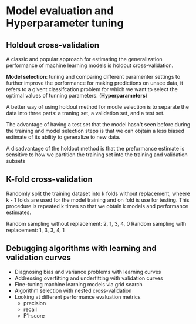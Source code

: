 # Model evaluation and Hyperparameter tuning

## Holdout cross-validation

A classic and popular approach for estimating the generalization performance of machine learning models is holdout cross-validation.

**Model selection**: tuning and comparing different paramenter settings to further improve the performance for making predictions on unsee data, it refers to a givent classifcation problem for which we want to select the optimal values of tunning parameters. (**Hyperparameters**)

A better way of using holdout method for modle selection is to separate the data into three parts: a traning set, a validation set, and a test set.

The advantage of having a test set that the model hasn't seen before during the training and model selection steps is that we can objtain a less biased estimate of its ability to generalize to new data.

A disadvantage of the holdout method is that the preformance estimate is sensitive to how we partition the training set into the training and validation subsets

## K-fold cross-validation

Randomly split the training dataset into k folds without replacement, wheere k - 1 folds are used for the model training and on fold is use for testing. This procedure is repeated k times so that we obtain k models and performance estimates.

Random sampling without replacement: 2, 1, 3, 4, 0
Random sampling with replacement: 1, 3, 3, 4, 1

## Debugging algorithms with learning and validation curves

- Diagnosing bias and variance problems with learning curves
- Addressing overfitting and underfitting with validation curves
- Fine-tuning machine learning models via grid search
- Algorithm selection with nested cross-validation
- Looking at different performance evaluation metrics
  - precision
  - recall
  - F1-score

